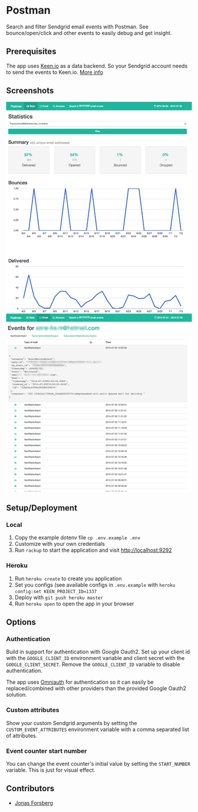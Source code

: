 Postman
=======
Search and filter Sendgrid email events with Postman.
See bounce/open/click and other events to easily debug and get insight.

## Prerequisites
The app uses [Keen.io](http://keen.io) as a data backend. So your Sendgrid account needs to send the events to Keen.io. [More info](https://keen.io/docs/partners/#sendgrid)

## Screenshots
![Stats](/screenshots/1.png?raw=true "Stats")
![Events](/screenshots/2.png?raw=true "Events")

## Setup/Deployment
### Local
1. Copy the example dotenv file `cp .env.example .env`
2. Customize with your own credentials
3. Run `rackup` to start the application and visit [http://localhost:9292](http://localhost:9292)

### Heroku
1. Run `heroku create` to create you application
2. Set you configs (see available configs in `.env.example` with `heroku config:set KEEN_PROJECT_ID=1337`
3. Deploy with `git push heroku master`
4. Run `heroku open` to open the app in your browser

## Options
### Authentication
Build in support for authentication with Google Oauth2. Set up your client id with the `GOOGLE_CLIENT_ID` environment variable and client secret with the `GOOGLE_CLIENT_SECRET`. Remove the `GOOGLE_CLIENT_ID` variable to disable authentication.

The app uses [Omniauth](https://github.com/intridea/omniauth) for authentication so it can easily be replaced/combined with other providers than the provided Google Oauth2 solution.

### Custom attributes
Show your custom Sendgrid arguments by setting the `CUSTOM_EVENT_ATTRIBUTES` environment variable with a comma separated list of attributes.

### Event counter start number
You can change the event counter's initial value by setting the `START_NUMBER` variable. This is just for visual effect.

## Contributors
* [Jonas Forsberg](http://github.com/himynameisjonas)

